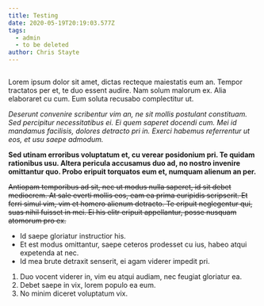 ```yaml
---
title: Testing
date: 2020-05-19T20:19:03.577Z
tags:
  - admin
  - to be deleted
author: Chris Stayte
---
```

![]()

Lorem ipsum dolor sit amet, dictas recteque maiestatis eum an. Tempor tractatos per et, te duo essent audire. Nam solum malorum ex. Alia elaboraret cu cum. Eum soluta recusabo complectitur ut.

*Deserunt convenire scribentur vim an, ne sit mollis postulant constituam. Sed percipitur necessitatibus ei. Ei quem saperet docendi cum. Mei id mandamus facilisis, dolores detracto pri in. Exerci habemus referrentur ut eos, et usu saepe admodum.*

**Sed utinam erroribus voluptatum et, cu verear posidonium pri. Te quidam rationibus usu. Altera pericula accusamus duo ad, no nostro invenire omittantur quo. Probo eripuit torquatos eum et, numquam alienum an per.**

~~Antiopam temporibus ad sit, nec ut modus nulla saperet, id sit debet mediocrem. At sale everti mollis eos, eam ea prima euripidis scripserit. Et ferri simul vim, vim et homero alienum detracto. Te eripuit neglegentur qui, suas nihil fuisset in mei. Ei his elitr eripuit appellantur, posse nusquam atomorum pro ex.~~

* Id saepe gloriatur instructior his.
* Et est modus omittantur, saepe ceteros prodesset cu ius, habeo atqui expetenda at nec.
* Id mea brute detraxit senserit, ei agam viderer impedit pri.

1. Duo vocent viderer in, vim eu atqui audiam, nec feugiat gloriatur ea.
2. Debet saepe in vix, lorem populo ea eum.
3. No minim diceret voluptatum vix.
